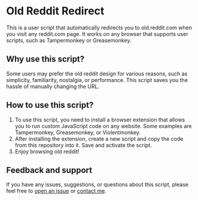 # Old Reddit Redirect

This is a user script that automatically redirects you to old.reddit.com when you visit any reddit.com page. It works on any browser that supports user scripts, such as Tampermonkey or Greasemonkey.

## Why use this script?

Some users may prefer the old reddit design for various reasons, such as simplicity, familiarity, nostalgia, or performance. This script saves you the hassle of manually changing the URL.

## How to use this script?

1. To use this script, you need to install a browser extension that allows you to run custom JavaScript code on any website. Some examples are Tampermonkey, Greasemonkey, or Violentmonkey.
2. After installing the extension, create a new script and copy the code from this repository into it. Save and activate the script.
3. Enjoy browsing old reddit!

## Feedback and support

If you have any issues, suggestions, or questions about this script, please feel free to [open an issue](https://github.com/originates/old-reddit-redirect/issues) or [contact me](https://github.com/originates).
